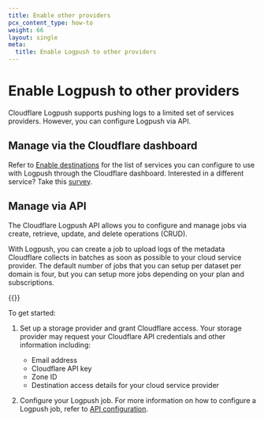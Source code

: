 ```yaml
---
title: Enable other providers
pcx_content_type: how-to
weight: 66
layout: single
meta:
  title: Enable Logpush to other providers
---
```


# Enable Logpush to other providers

Cloudflare Logpush supports pushing logs to a limited set of services providers. However, you can configure Logpush via API.

## Manage via the Cloudflare dashboard

Refer to [Enable destinations](/logs/get-started/enable-destinations/) for the list of services you can configure to use with Logpush through the Cloudflare dashboard. Interested in a different service? Take this [survey](https://docs.google.com/forms/d/e/1FAIpQLScwOSabROywVajpMX2ZYCVl3saYs11cP4NIC8QR-wmOAnxOtA/viewform).

## Manage via API

The Cloudflare Logpush API allows you to configure and manage jobs via create, retrieve, update, and delete operations (CRUD).

With Logpush, you can create a job to upload logs of the metadata Cloudflare collects in batches as soon as possible to your cloud service provider. The default number of jobs that you can setup per dataset per domain is four, but you can setup more jobs depending on your plan and subscriptions.  

{{<render file="_enable-read-permissions.md">}}
<br/>

To get started:

1.  Set up a storage provider and grant Cloudflare access. Your storage provider may request your Cloudflare API credentials and other information including:

    - Email address
    - Cloudflare API key
    - Zone ID
    - Destination access details for your cloud service provider

2.  Configure your Logpush job. For more information on how to configure a Logpush job, refer to [API configuration](/logs/get-started/api-configuration/).
